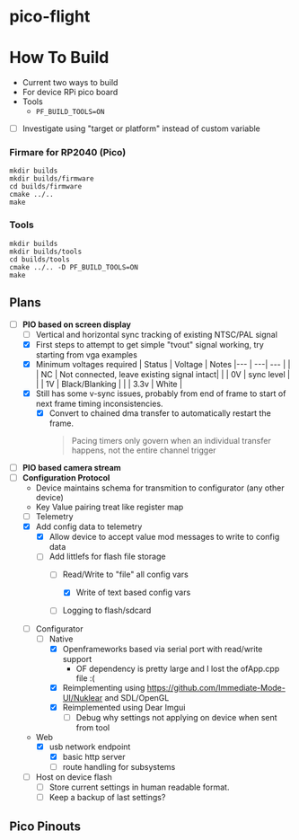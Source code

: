 # pico-flight

# How To Build
 
 * Current two ways to build
  * For device RPi pico board
  * Tools
    * `PF_BUILD_TOOLS=ON`
 - [ ] Investigate using "target or platform" instead of custom variable
### Firmare for RP2040 (Pico)

```
mkdir builds
mkdir builds/firmware
cd builds/firmware
cmake ../..
make
```

### Tools
```
mkdir builds
mkdir builds/tools
cd builds/tools
cmake ../.. -D PF_BUILD_TOOLS=ON
make
```


## Plans
  - [ ] **PIO based on screen display**
    - [ ] Vertical and horizontal sync tracking of existing NTSC/PAL signal
    - [x] First steps to attempt to get simple "tvout" signal working, try starting from vga examples
    - [x] Minimum voltages required
       | Status | Voltage | Notes
       |--- | ---| --- |
       |  | NC | Not connected, leave existing signal intact|
       |  | 0V | sync level |
       |  | 1V | Black/Blanking  |
       |  | 3.3v | White |
    - [x] Still has some v-sync issues, probably from end of frame to start of next frame timing inconsistencies.
      - [x] Convert to chained dma transfer to automatically restart the frame.
        > Pacing timers only govern when an individual transfer happens, not the entire channel trigger
  - [ ] **PIO based camera stream**       
  - [ ] **Configuration Protocol**
    * Device maintains schema for transmition to configurator (any other device)
    * Key Value pairing treat like register map
    - [ ] Telemetry
    - [x] Add config data to telemetry
      - [x] Allow device to accept value mod messages to write to config data
      - [ ] Add littlefs for flash file storage
        - [ ] Read/Write to "file" all config vars
          - [x] Write of text based config vars 
        - [ ] Logging to flash/sdcard
        
        
    - [ ] Configurator
      - [ ] Native
        - [x] Openframeworks based via serial port with read/write support
          * OF dependency is pretty large and I lost the ofApp.cpp file :(
        - [x] Reimplementing using https://github.com/Immediate-Mode-UI/Nuklear and SDL/OpenGL
        - [x] Reimplemented using Dear Imgui
          - [ ] Debug why settings not applying on device when sent from tool
    - Web
      - [x] usb network endpoint
        - [x] basic http server 
        - [ ] route handling for subsystems
    - [ ] Host on device flash
      - [ ] Store current settings in human readable format.
      - [ ] Keep a backup of last settings?
    
## Pico Pinouts

